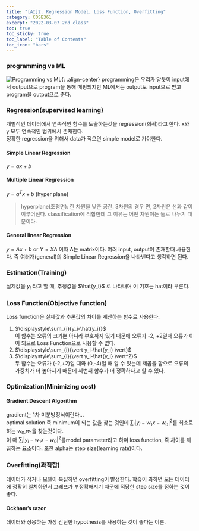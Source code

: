 ```yaml
---
title: "[AI]2. Regression Model, Loss Function, Overfitting"
category: COSE361
excerpt: "2022-03-07 2nd class"
toc: true
toc_sticky: true
toc_label: "Table of Contents"
toc_icon: "bars"
---
```

### programming vs ML
![Programming vs ML](https://user-images.githubusercontent.com/45323902/157029598-03680f36-f2da-42fd-a06a-226cfcaf99d5.png){: .align-center}
programming은 우리가 알듯이 input에서 output으로 program을 통해 매핑되지만 ML에서는 output도 input으로 받고 program을 output으로 준다.  
### Regression(supervised learning)
개별적인 데이터에서 연속적인 함수를 도출하는것을 regression(회귀)라고 한다. x와 y 모두 연속적인 범위에서 존재한다.  
정확한 regression을 위해서 data가 적으면 simple model로 가야한다.  
#### Simple Linear Regression
$y=ax+b$

#### Multiple Linear Regression
$y=a^T x + b$ (hyper plane)
> hyperplane(초평면): 한 차원을 낮춘 공간. 3차원의 경우 면, 2차원은 선과 같이 이루어진다. classification에 적합한데 그 이유는 어떤 차원이든 둘로 나누기 때문이다.

#### General linear Regression
$y=Ax+b$ or $Y=XA$
이때 A는 matrix이다. 여러 input, output이 존재할때 사용한다. 즉 여러개(general)의 Simple Linear Regression을 나타낸다고 생각하면 된다.

### Estimation(Training)
실제값을 $y_i$ 라고 할 때, 추정값을 $\hat{y_i}$ 로 나타내며 이 기호는 hat이라 부른다. 
 
### Loss Function(Objective function)
Loss function은 실제값과 추론값의 차이를 계산하는 함수로 사용한다.   
1. $\displaystyle\sum_{i}{y_i-\hat{y_i}}$  
이 함수는 오류의 크기뿐 아니라 부호까지 있기 때문에 오류가 -2, +2일때 오류가 0이 되므로 Loss Function으로 사용할 수 없다.  
2. $\displaystyle\sum_{i}{\vert y_i-\hat{y_i} \vert}$  
3. $\displaystyle\sum_{i}{\vert y_i-\hat{y_i} \vert^2}$  
두 함수는 오류가 (-2,+2)일 때와 (0,-4)일 때 알 수 있는데 제곱을 함으로 오류의 가중치가 더 높아지기 때문에 세번째 함수가 더 정확하다고 할 수 있다.  

### Optimization(Minimizing cost)
#### Gradient Descent Algorithm
gradient는 1차 미분방정식이란다...  
optimal solution 즉 minimum이 되는 값을 찾는 것인데 $\displaystyle\sum_{i}{\vert y_i-{w_1}x-w_0\vert^2}$를 최소로 하는 $w_0$,$w_1$을 찾는것이다.  
이 때 $\displaystyle\sum_{i}{\vert y_i-{w_1}x-w_0\vert^2}$를model parameter라고 하며 loss function, 즉 차이를 제곱하는 요소이다. 또한 alpha는 step size(learning rate)이다.  

### Overfitting(과적합)
데이터가 적거나 모델이 복잡하면 overfitting이 발생한다. 학습이 과하면 모든 데이터에 정확히 일치하면서 그래프가 부정확해지기 때문에 적당한 step size를 정하는 것이 좋다.  
#### Ockham’s razor
데이터와 상응하는 가장 간단한 hypothesis를 사용하는 것이 좋다는 이론.

